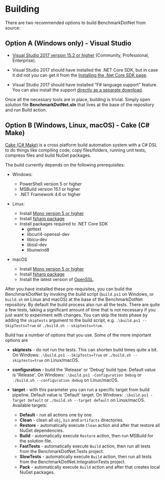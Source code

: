 # Building

There are two recommended options to build BenchmarkDotNet from source:

## Option A (Windows only) - Visual Studio

- [Visual Studio 2017 version 15.2 or higher](https://www.visualstudio.com/downloads/) (Community, Professional, Enterprise).

- Visual Studio 2017 should have installed the .NET Core SDK, but in case it did not you can get it from the [Installing the .Net Core SDK page](https://www.microsoft.com/net/core).

- Visual Studio 2017 should have installed “F# language support” feature. You can also install the support [directly as a separate download](https://www.microsoft.com/en-us/download/details.aspx?id=48179).

Once all the necessary tools are in place, building is trivial. Simply open solution file **BenchmarkDotNet.sln** that lives at the base of the repository and run Build action.

## Option B (Windows, Linux, macOS) - Cake (C# Make)

[Cake (C# Make)](http://cakebuild.net/) is a cross platform build automation system with a C# DSL to do things like compiling code, copy files/folders, running unit tests, compress files and build NuGet packages.

The build currently depends on the following prerequisites:

- Windows:
  - PowerShell version 5 or higher
  - MSBuild version 15.1 or higher
  - .NET Framework 4.6 or higher

- Linux:
  - Install [Mono version 5 or higher](http://www.mono-project.com/download/#download-lin)
  - Install [fsharp package](http://fsharp.org/use/linux/)
  - Install packages required to .NET Core SDK
    - gettext
    - libcurl4-openssl-dev
    - libicu-dev
    - libssl-dev
    - libunwind8

- macOS
  - Install [Mono version 5 or higher](http://www.mono-project.com/download/#download-mac)
  - Install [fsharp package](http://fsharp.org/use/mac/)
  - Install the latest version of [OpenSSL](https://www.microsoft.com/net/core#macos).

After you have installed these pre-requisites, you can build the BenchmarkDotNet by invoking the build script (`build.ps1` on Windows, or `build.sh` on Linux and macOS) at the base of the BenchmarkDotNet repository. By default the build process also run all the tests. There are quite a few tests, taking a significant amount of time that is not necessary if you just want to experiment with changes. You can skip the tests phase by adding the `skiptests` argument to the build script, e.g. `.\build.ps1 --SkipTests=True` or `./build.sh --skiptests=true`.

Build has a number of options that you use. Some of the more important options are

- **skiptests** - do not run the tests. This can shorten build times quite a bit. On Windows: `.\build.ps1 --SkipTests=True` or `./build.sh --skiptests=true` on Linux/macOS.

- **configuration** - build the 'Release' or 'Debug' build type. Default value is 'Release'. On Windows: `.\build.ps1 -Configuration Debug` or `./build.sh --configuration debug` on Linux/macOS.

- **target** - with this parameter you can run a specific target from build pipeline. Default value is 'Default' target. On Windows: `.\build.ps1 -Target Default` or `./build.sh --target default` on Linux/macOS. Available targets:
  - **Default** - run all actions one by one.
  - **Clean** - clean all `obj`, `bin` and `artifacts` directories.
  - **Restore** - automatically execute `Clean` action and after that restore all NuGet dependencies.
  - **Build** - automatically execute `Restore` action, then run MSBuild for the solution file.
  - **FastTests** - automatically execute `Build` action, then run all tests from the BenchmarkDotNet.Tests project.
  - **SlowTests** - automatically execute `Build` action, then run all tests from the BenchmarkDotNet.IntegrationTests project.
  - **Pack** - automatically execute `Build` action and after that creates local NuGet packages.